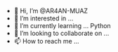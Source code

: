 - 👋 Hi, I’m @AR4AN-MUAZ
- 👀 I’m interested in ...
- 🌱 I’m currently learning ... Python 
- 💞️ I’m looking to collaborate on ...
- 📫 How to reach me ...

<!---
AR4AN-MUAZ/AR4AN-MUAZ is a ✨ special ✨ repository because its `README.md` (this file) appears on your GitHub profile.
You can click the Preview link to take a look at your changes.
--->
